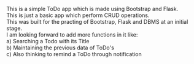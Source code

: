 This is a simple ToDo app which is made using Bootstrap and Flask.<br>
This is just a basic app which perform CRUD operations.<br>
This was built for the practing of Bootstrap, Flask and DBMS at an initial stage.<br>
I am looking forward to add more functions in it like: <br>
a) Searching a Todo with its Title<br>
b) Maintaining the previous data of ToDo's<br>
c) Also thinking to remind a ToDo through notification<br>
